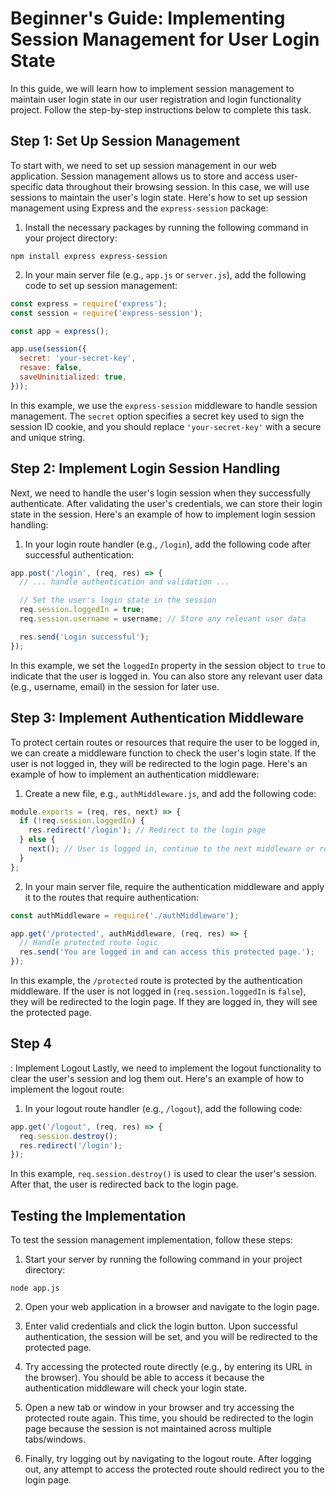 # Beginner's Guide: Implementing Session Management for User Login State

In this guide, we will learn how to implement session management to maintain user login state in our user registration and login functionality project. Follow the step-by-step instructions below to complete this task.

## Step 1: Set Up Session Management
To start with, we need to set up session management in our web application. Session management allows us to store and access user-specific data throughout their browsing session. In this case, we will use sessions to maintain the user's login state. Here's how to set up session management using Express and the `express-session` package:

1. Install the necessary packages by running the following command in your project directory:
```shell
npm install express express-session
```

2. In your main server file (e.g., `app.js` or `server.js`), add the following code to set up session management:
```javascript
const express = require('express');
const session = require('express-session');

const app = express();

app.use(session({
  secret: 'your-secret-key',
  resave: false,
  saveUninitialized: true,
}));
```

In this example, we use the `express-session` middleware to handle session management. The `secret` option specifies a secret key used to sign the session ID cookie, and you should replace `'your-secret-key'` with a secure and unique string.

## Step 2: Implement Login Session Handling
Next, we need to handle the user's login session when they successfully authenticate. After validating the user's credentials, we can store their login state in the session. Here's an example of how to implement login session handling:

1. In your login route handler (e.g., `/login`), add the following code after successful authentication:
```javascript
app.post('/login', (req, res) => {
  // ... handle authentication and validation ...

  // Set the user's login state in the session
  req.session.loggedIn = true;
  req.session.username = username; // Store any relevant user data

  res.send('Login successful');
});
```

In this example, we set the `loggedIn` property in the session object to `true` to indicate that the user is logged in. You can also store any relevant user data (e.g., username, email) in the session for later use.

## Step 3: Implement Authentication Middleware
To protect certain routes or resources that require the user to be logged in, we can create a middleware function to check the user's login state. If the user is not logged in, they will be redirected to the login page. Here's an example of how to implement an authentication middleware:

1. Create a new file, e.g., `authMiddleware.js`, and add the following code:
```javascript
module.exports = (req, res, next) => {
  if (!req.session.loggedIn) {
    res.redirect('/login'); // Redirect to the login page
  } else {
    next(); // User is logged in, continue to the next middleware or route handler
  }
};
```

2. In your main server file, require the authentication middleware and apply it to the routes that require authentication:
```javascript
const authMiddleware = require('./authMiddleware');

app.get('/protected', authMiddleware, (req, res) => {
  // Handle protected route logic
  res.send('You are logged in and can access this protected page.');
});
```

In this example, the `/protected` route is protected by the authentication middleware. If the user is not logged in (`req.session.loggedIn` is `false`), they will be redirected to the login page. If they are logged in, they will see the protected page.

## Step 4

: Implement Logout
Lastly, we need to implement the logout functionality to clear the user's session and log them out. Here's an example of how to implement the logout route:

1. In your logout route handler (e.g., `/logout`), add the following code:
```javascript
app.get('/logout', (req, res) => {
  req.session.destroy();
  res.redirect('/login');
});
```

In this example, `req.session.destroy()` is used to clear the user's session. After that, the user is redirected back to the login page.

## Testing the Implementation
To test the session management implementation, follow these steps:

1. Start your server by running the following command in your project directory:
```shell
node app.js
```

2. Open your web application in a browser and navigate to the login page.

3. Enter valid credentials and click the login button. Upon successful authentication, the session will be set, and you will be redirected to the protected page.

4. Try accessing the protected route directly (e.g., by entering its URL in the browser). You should be able to access it because the authentication middleware will check your login state.

5. Open a new tab or window in your browser and try accessing the protected route again. This time, you should be redirected to the login page because the session is not maintained across multiple tabs/windows.

6. Finally, try logging out by navigating to the logout route. After logging out, any attempt to access the protected route should redirect you to the login page.


